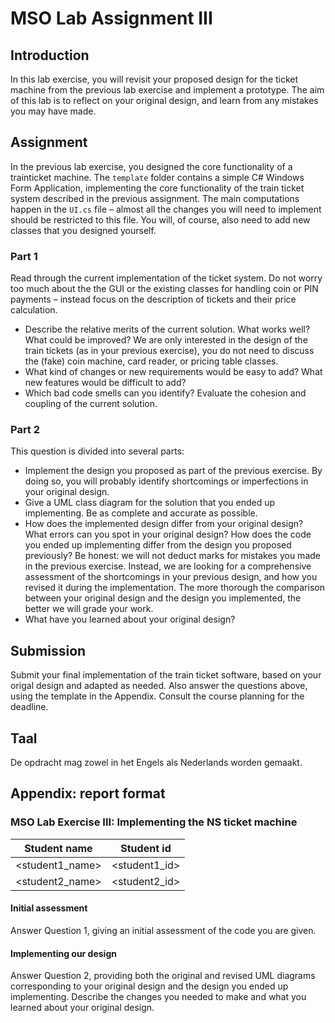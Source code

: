 # MSO Lab Assignment III

## Introduction
In this lab exercise, you will revisit your proposed design for the ticket machine from the previous lab exercise and implement a prototype. The aim of this lab is to reflect on your original design, and learn from any mistakes you may have made.

## Assignment

In the previous lab exercise, you designed the core functionality of a trainticket machine. The `template` folder contains a simple C# Windows Form Application, implementing the core functionality of the train ticket system described in the previous assignment. The main computations happen in the `UI.cs` file – almost all the changes you will need to implement should be restricted to this file. You will, of course, also need to add new classes that you designed yourself.

### Part 1

Read through the current implementation of the ticket system. Do not worry too much about the the GUI or the existing classes for handling coin or PIN payments – instead focus on the description of tickets and their price calculation.
- Describe the relative merits of the current solution. What works well? What could be improved? We are only interested in the design of the train tickets (as in your previous exercise), you do not need to discuss the (fake) coin machine, card reader,
or pricing table classes.
- What kind of changes or new requirements would be easy to add? What new features would be difficult to add?
- Which bad code smells can you identify? Evaluate the cohesion and coupling of the current solution.

### Part 2

This question is divided into several parts:

- Implement the design you proposed as part of the previous exercise. By doing so, you will probably identify shortcomings or imperfections in your original design.
- Give a UML class diagram for the solution that you ended up implementing. Be as complete and accurate as possible.
- How does the implemented design differ from your original design? What errors can you spot in your original design? How does the code you ended up implementing differ from the design you proposed previously? Be honest: we will not deduct marks for mistakes you made in the previous exercise. Instead, we are
looking for a comprehensive assessment of the shortcomings in your previous design, and how you revised it during the implementation. The more thorough the comparison between your original design and the design you implemented, the better we will grade your work.
- What have you learned about your original design?

## Submission
Submit your final implementation of the train ticket software, based on your origal design and adapted as needed. Also answer the questions above, using the template in the Appendix. Consult the course planning for the deadline.

## Taal
De opdracht mag zowel in het Engels als Nederlands worden gemaakt.

## Appendix: report format

### MSO Lab Exercise III: Implementing the NS ticket machine

| Student name    | Student id    |
|-----------------|---------------|
| <student1_name> | <student1_id> |
| <student2_name> | <student2_id> |

#### Initial assessment
Answer Question 1, giving an initial assessment of the code you are given.
#### Implementing our design
Answer Question 2, providing both the original and revised UML diagrams corresponding to your original design and the design you ended up implementing. Describe the changes you needed to make and what you learned about your original design.